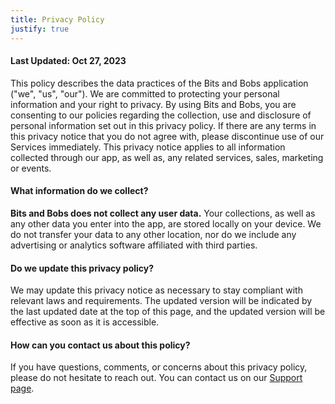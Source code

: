 ```yaml
---
title: Privacy Policy
justify: true
---
```


#### Last Updated: Oct 27, 2023

This policy describes the data practices of the Bits and Bobs application ("we", "us", "our"). 
We are committed to protecting your personal information and your right to privacy.
By using Bits and Bobs, you are consenting to our policies regarding the collection, use and disclosure 
of personal information set out in this privacy policy. If there are any terms in this privacy notice 
that you do not agree with, please discontinue use of our Services immediately. 
This privacy notice applies to all information collected through our app, as well as, 
any related services, sales, marketing or events.

#### What information do we collect?

**Bits and Bobs does not collect any user data.**
Your collections, as well as any other data you enter into the app, are stored locally on your device. 
We do not transfer your data to any other location, nor do we include any advertising or analytics software affiliated with third parties.

#### Do we update this privacy policy?

We may update this privacy notice as necessary to stay compliant with relevant laws and requirements. The updated version 
will be indicated by the last updated date at the top of this page, and the updated version will be effective as soon as it is accessible.

#### How can you contact us about this policy?

If you have questions, comments, or concerns about this privacy policy, please do not hesitate to 
reach out. You can contact us on our [Support page](./support).